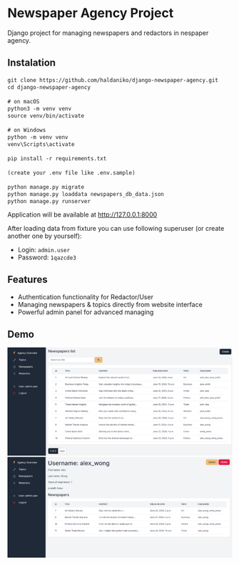 # Newspaper Agency Project

Django project for managing newspapers and redactors in nespaper agency.

## Instalation

```
git clone https://github.com/haldaniko/django-newspaper-agency.git
cd django-newspaper-agency

# on macOS
python3 -m venv venv
source venv/bin/activate

# on Windows
python -m venv venv
venv\Scripts\activate

pip install -r requirements.txt

(create your .env file like .env.sample)

python manage.py migrate
python manage.py loaddata newspapers_db_data.json
python manage.py runserver
```

Application will be available at http://127.0.0.1:8000


After loading data from fixture you can use following superuser (or create another one by yourself):
  - Login: `admin.user`
  - Password: `1qazcde3`


## Features

* Authentication functionality for Redactor/User
* Managing newspapers & topics directly from website interface
* Powerful admin panel for advanced managing

## Demo
![Website Interface](demo1.png)
![Website Interface](demo2.png)
